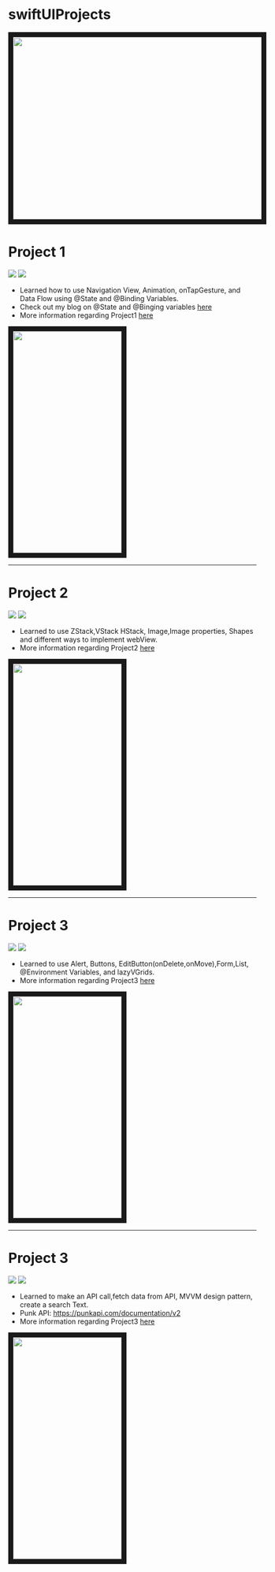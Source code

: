 # swiftUIProjects

<p align="center">
<img src="https://user-images.githubusercontent.com/66363530/150640913-ed8012ca-cce3-40c6-b6ad-ce150a6c3792.jpeg" width="850" height="370" border="10"/>
</p>

# Project 1 

![](https://img.shields.io/badge/Xcode-13.2-%231575F9) ![](https://img.shields.io/badge/Swift-5.2.4-%23FA7343)

* Learned how to use Navigation View, Animation, onTapGesture, and Data Flow using @State and @Binding Variables.
* Check out my blog on @State and @Binging variables [here](https://medium.com/@elizabethyu_21451/swiftui-state-and-binding-variables-with-example-7d2194c27be2)
* More information regarding Project1 [here](https://github.com/eyucherin/swiftUIProjects/tree/main/project1)

<p align="left">
<img src="https://user-images.githubusercontent.com/66363530/150526152-39075955-e16e-478f-855f-91ecb6a9db64.gif" width="220" height="450" border="10"/>
</p>

___

# Project 2

![](https://img.shields.io/badge/Xcode-13.2-%231575F9) ![](https://img.shields.io/badge/Swift-5.2.4-%23FA7343)

* Learned to use ZStack,VStack HStack, Image,Image properties, Shapes and different ways to implement webView. 
* More information regarding Project2 [here](https://github.com/eyucherin/swiftUIProjects/tree/main/Project2)

<p align="left">
<img src="https://user-images.githubusercontent.com/66363530/150640238-60601939-da4a-4ed4-9f22-68872f1c3f55.gif" width="220" height="450" border="10"/>
</p>

___

# Project 3

![](https://img.shields.io/badge/Xcode-13.2-%231575F9) ![](https://img.shields.io/badge/Swift-5.2.4-%23FA7343)

* Learned to use Alert, Buttons, EditButton(onDelete,onMove),Form,List, @Environment Variables, and lazyVGrids.
* More information regarding Project3 [here](https://github.com/eyucherin/swiftUIProjects/tree/main/Project3)

<p align="left">
<img src="https://user-images.githubusercontent.com/66363530/151584522-af8d50bc-c38e-43b8-94de-2693fcf1ca5f.gif" width="220" height="450" border="10"/>
</p>

___

# Project 3

![](https://img.shields.io/badge/Xcode-13.2-%231575F9) ![](https://img.shields.io/badge/Swift-5.2.4-%23FA7343)

* Learned to make an API call,fetch data from API, MVVM design pattern, create a search Text. 
* Punk API: https://punkapi.com/documentation/v2 
* More information regarding Project3 [here](https://github.com/eyucherin/swiftUIProjects/tree/main/Project3)

<p align="left">
<img src="https://user-images.githubusercontent.com/66363530/152369661-482975ef-b9f0-40da-a652-9b4c3e175099.gif" width="220" height="450" border="10"/>
</p>


